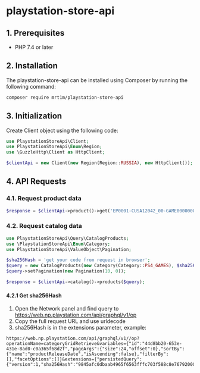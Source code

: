 # playstation-store-api

## 1. Prerequisites

* PHP 7.4 or later

## 2. Installation

The playstation-store-api can be installed using Composer by running the following command:

```sh
composer require mrt1m/playstation-store-api
```

## 3. Initialization

Create Client object using the following code:

```php
use PlaystationStoreApi\Client;
use PlaystationStoreApi\Enum\Region;
use \GuzzleHttp\Client as HttpClient;

$clientApi = new Client(new Region(Region::RUSSIA), new HttpClient());
```

## 4. API Requests

### 4.1. Request product data

```php
$response = $clientApi->product()->get('EP0001-CUSA12042_00-GAME000000000000');
```

### 4.2. Request catalog data

```php
use PlaystationStoreApi\Query\CatalogProducts;
use \PlaystationStoreApi\Enum\Category;
use PlaystationStoreApi\ValueObject\Pagination;

$sha256Hash = 'get your code from request in browser';
$query = new CatalogProducts(new Category(Category::PS4_GAMES), $sha256Hash);
$query->setPagination(new Pagination(10, 0));

$response = $clientApi->catalog()->products($query);
```

#### 4.2.1 Get sha256Hash

1) Open the Network panel and find query to https://web.np.playstation.com/api/graphql/v1/op
2) Copy the full request URL and use urldecode
3) sha256Hash is in the extensions parameter, example:

```
https://web.np.playstation.com/api/graphql/v1//op?operationName=categoryGridRetrieve&variables={"id":"44d8bb20-653e-431e-8ad0-c0a365f68d2f","pageArgs":{"size":24,"offset":0},"sortBy":{"name":"productReleaseDate","isAscending":false},"filterBy":[],"facetOptions":[]}&extensions={"persistedQuery":{"version":1,"sha256Hash":"9845afc0dbaab4965f6563fffc703f588c8e76792000e8610843b8d3ee9c4c09"}}
```
